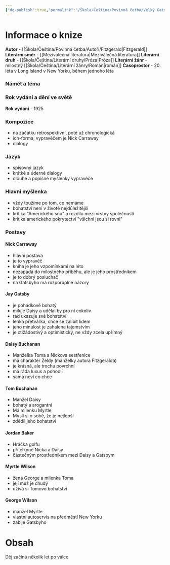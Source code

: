 ```yaml
---
{"dg-publish":true,"permalink":"/Škola/Čeština/Povinná četba/Velký Gatsby/","tags":["Kniha","Literatura"],"created":"2024-05-18T18:26:02.718+02:00","updated":"2024-05-21T17:45:18.828+02:00"}
---
```


# Informace o knize
**Autor** - [[Škola/Čeština/Povinná četba/Autoři/Fitzgerald\|Fitzgerald]]
**Literární směr** - [[Meziválečná literatura\|Meziválečná literatura]] 
**Literární druh** - [[Škola/Čeština/Literární druhy/Próza\|Próza]]
**Literární žánr** - milostný [[Škola/Čeština/Literární žánry/Román\|román]]
**Časoprostor** - 20. léta v Long Island v New Yorku, během jednoho léta
### Námět a téma
### Rok vydání a dění ve světě
**Rok vydání** - 1925
### Kompozice
- na začátku retrospektivní, poté už chronologická
- ich-forma; vypravěčem je Nick Carraway
- dialogy
### Jazyk
- spisovný jazyk
- krátké a úderné dialogy
- dlouhé a popisné myšlenky vypravěče
### Hlavní myšlenka
- vždy toužíme po tom, co nemáme
- bohatství není v životě nejdůležitější
- kritika "Amerického snu" a rozdílu mezi vrstvy společnosti
- kritika amerického pokrytectví "všichni jsou si rovni"
### Postavy
#### Nick Carraway
- hlavní postava
- je to vypravěč
- kniha je jeho vzpomínkami na léto
- nezapadá do milostného příběhu, ale je jeho prostředníkem
- je to dobrý posluchač
- na Gatsbyho má rozporuplné názory
#### Jay Gatsby
- je pohádkově bohatý
- miluje Daisy a udělal by pro ní cokoliv
- rád ukazuje své bohatství
- lehká přetvářka, chce se zalíbit lidem
- jeho minulost je zahalena tajemstvím
- je ctižádostivý a optimistický, ne vždy zcela upřímný
#### Daisy Buchanan
- Manželka Toma a Nickova sestřenice
- má charakter Zeldy (manželky autora Fitzgeralda)
- je krásná, ale trochu povrchní
- má ráda luxus a pohodlí
- sama neví co chce
#### Tom Buchanan
- Manžel Daisy
- bohatý a arogantní
- Má milenku Myrtle
- Myslí si o sobě, že je nejlepší
- zdědil jeho bohatství
#### Jordan Baker
- Hráčka golfu
- přítelkyně Nicka a Daisy
- částečným prostředníkem mezi Daisy a Gatsbym
#### Myrtle Wilson
- žena George a milenka Toma
- její muž je chudý
- užívá si Tomovo bohatství
#### George Wilson
- manžel Myrtle
- vlastní autoservis na předměstí New Yorku
- zabije Gatsbyho
# Obsah
Děj začíná několik let po válce